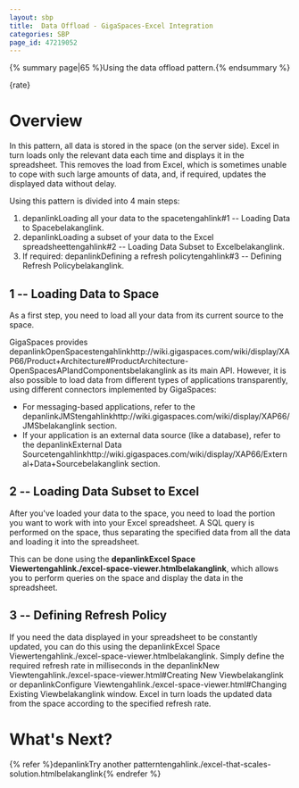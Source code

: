 ```yaml
---
layout: sbp
title:  Data Offload - GigaSpaces-Excel Integration
categories: SBP
page_id: 47219052
---
```


{% summary page|65 %}Using the data offload pattern.{% endsummary %}

{rate}

# Overview

In this pattern, all data is stored in the space (on the server side). Excel in turn loads only the relevant data each time and displays it in the spreadsheet. This removes the load from Excel, which is sometimes unable to cope with such large amounts of data, and, if required, updates the displayed data without delay.

Using this pattern is divided into 4 main steps:
1. depanlinkLoading all your data to the spacetengahlink#1 -- Loading Data to Spacebelakanglink.
2. depanlinkLoading a subset of your data to the Excel spreadsheettengahlink#2 -- Loading Data Subset to Excelbelakanglink.
3. If required: depanlinkDefining a refresh policytengahlink#3 -- Defining Refresh Policybelakanglink.

## 1 -- Loading Data to Space

As a first step, you need to load all your data from its current source to the space.

GigaSpaces provides depanlinkOpenSpacestengahlinkhttp://wiki.gigaspaces.com/wiki/display/XAP66/Product+Architecture#ProductArchitecture-OpenSpacesAPIandComponentsbelakanglink as its main API. However, it is also possible to load data from different types of applications transparently, using different connectors implemented by GigaSpaces:
- For messaging-based applications, refer to the depanlinkJMStengahlinkhttp://wiki.gigaspaces.com/wiki/display/XAP66/JMSbelakanglink section.
- If your application is an external data source (like a database), refer to the depanlinkExternal Data Sourcetengahlinkhttp://wiki.gigaspaces.com/wiki/display/XAP66/External+Data+Sourcebelakanglink section.

## 2 -- Loading Data Subset to Excel

After you've loaded your data to the space, you need to load the portion you want to work with into your Excel spreadsheet. A SQL query is performed on the space, thus separating the specified data from all the data and loading it into the spreadsheet.

This can be done using the **depanlinkExcel Space Viewertengahlink./excel-space-viewer.htmlbelakanglink**, which allows you to perform queries on the space and display the data in the spreadsheet.

## 3 -- Defining Refresh Policy

If you need the data displayed in your spreadsheet to be constantly updated, you can do this using the depanlinkExcel Space Viewertengahlink./excel-space-viewer.htmlbelakanglink. Simply define the required refresh rate in milliseconds in the depanlinkNew Viewtengahlink./excel-space-viewer.html#Creating New Viewbelakanglink or depanlinkConfigure Viewtengahlink./excel-space-viewer.html#Changing Existing Viewbelakanglink window. Excel in turn loads the updated data from the space according to the specified refresh rate.

# What's Next?

{% refer %}depanlinkTry another patterntengahlink./excel-that-scales-solution.htmlbelakanglink{% endrefer %}
